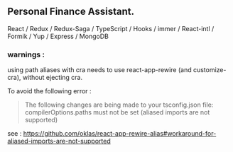 ## Personal Finance Assistant.
React / Redux / Redux-Saga / TypeScript / Hooks / immer / React-intl / Formik / Yup / Express / MongoDB

### warnings :
using path aliases with cra needs to use react-app-rewire (and customize-cra), without ejecting cra.

To avoid the following error :
> The following changes are being made to your tsconfig.json file:
> compilerOptions.paths must not be set (aliased imports are not supported)
  
see : https://github.com/oklas/react-app-rewire-alias#workaround-for-aliased-imports-are-not-supported
